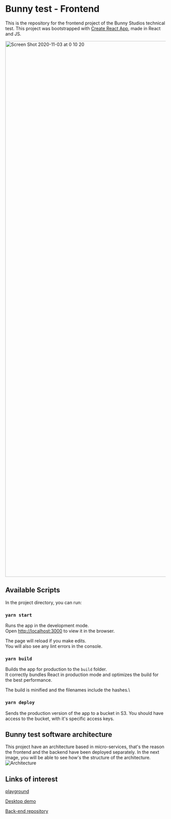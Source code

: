 # Bunny test - Frontend

This is the repository for the frontend project of the Bunny Studios technical test. This project was bootstrapped with [Create React App](https://github.com/facebook/create-react-app), made in React and JS.

<img width="1680" alt="Screen Shot 2020-11-03 at 0 10 20" src="https://user-images.githubusercontent.com/13544410/97951675-00f8a980-1d69-11eb-968c-13a28ca33b7f.png">


## Available Scripts

In the project directory, you can run:

### `yarn start`

Runs the app in the development mode.\
Open [http://localhost:3000](http://localhost:3000) to view it in the browser.

The page will reload if you make edits.\
You will also see any lint errors in the console.

### `yarn build`

Builds the app for production to the `build` folder.\
It correctly bundles React in production mode and optimizes the build for the best performance.

The build is minified and the filenames include the hashes.\

### `yarn deploy`

Sends the production version of the app to a bucket in S3. You should have access to the bucket, with it's specific access keys.

## Bunny test software architecture
This project have an architecture based in micro-services, that's the reason the frontend and the backend have been deployed separately. In the next image, you will be able to see how's the structure of the architecture.
![Architecture](https://user-images.githubusercontent.com/13544410/97951639-e1618100-1d68-11eb-804d-0433d8227cb0.png)

## Links of interest
[playground](http://bunny-bucket.s3-website.us-east-2.amazonaws.com/)

[Desktop demo](https://youtu.be/Kk99f0cBoWY)

[Back-end repository](https://github.com/hjcalderon10/bunny-backend)
